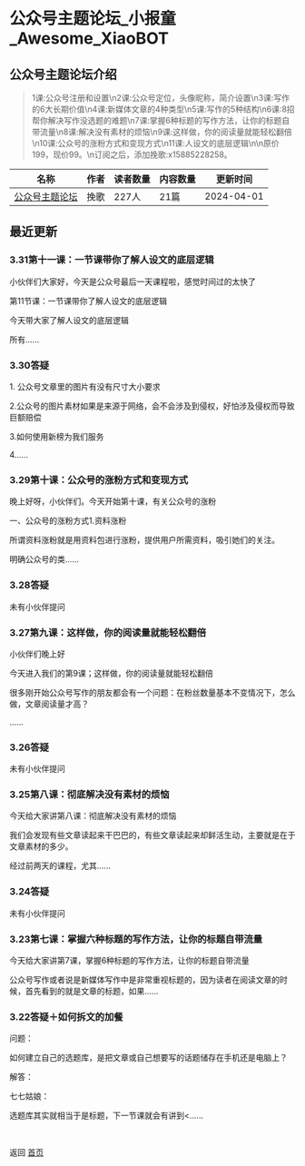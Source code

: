 # 公众号主题论坛_小报童_Awesome_XiaoBOT

## 公众号主题论坛介绍
> 1课:公众号注册和设置\n2课:公众号定位，头像昵称，简介设置\n3课:写作的6大长期价值\n4课:新媒体文章的4种类型\n5课:写作的5种结构\n6课:8招帮你解决写作没选题的难题\n7课:掌握6种标题的写作方法，让你的标题自带流量\n8课:解决没有素材的烦恼\n9课:这样做，你的阅读量就能轻松翻倍\n10课:公众号的涨粉方式和变现方式\n11课:人设文的底层逻辑\n\n原价199，现价99。\n订阅之后，添加挽歌:x15885228258。  
  


|名称|作者|读者数量|内容数量|更新时间|
|---|---|---|---|---|
|[公众号主题论坛](https://xiaobot.net/p/2024xiezuo?refer=0b133df9-27dc-423b-8101-639049001c13)|挽歌|227人|21篇|2024-04-01|

## 最近更新
### 3.31第十一课：一节课带你了解人设文的底层逻辑

小伙伴们大家好，今天是公众号最后一天课程啦，感觉时间过的太快了

第11节课：一节课带你了解人设文的底层逻辑

今天带大家了解人设文的底层逻辑

所有......

### 3.30答疑

1\. 公众号文章里的图片有没有尺寸大小要求

2.公众号的图片素材如果是来源于网络，会不会涉及到侵权，好怕涉及侵权而导致巨额赔偿

3.如何使用新榜为我们服务

4......

### 3.29第十课：公众号的涨粉方式和变现方式

晚上好呀，小伙伴们。今天开始第十课，有关公众号的涨粉

一、公众号的涨粉方式1.资料涨粉

所谓资料涨粉就是用资料包进行涨粉，提供用户所需资料，吸引她们的关注。

明确公众号的类......

### 3.28答疑

未有小伙伴提问

### 3.27第九课：这样做，你的阅读量就能轻松翻倍

小伙伴们晚上好

今天进入我们的第9课；这样做，你的阅读量就能轻松翻倍

很多刚开始公众号写作的朋友都会有一个问题：在粉丝数量基本不变情况下，怎么做，文章阅读量才高？

......

### 3.26答疑

未有小伙伴提问

### 3.25第八课：彻底解决没有素材的烦恼

今天给大家讲第八课：彻底解决没有素材的烦恼

我们会发现有些文章读起来干巴巴的，有些文章读起来却鲜活生动，主要就是在于文章素材的多少。

经过前两天的课程，尤其......

### 3.24答疑

未有小伙伴提问

### 3.23第七课：掌握六种标题的写作方法，让你的标题自带流量

今天给大家讲第7课，掌握6种标题的写作方法，让你的标题自带流量

公众号写作或者说是新媒体写作中是非常重视标题的，因为读者在阅读文章的时候，首先看到的就是文章的标题，如果......

### 3.22答疑＋如何拆文的加餐

问题：

如何建立自己的选题库，是把文章或自己想要写的话题储存在手机还是电脑上？

解答：

七七姑娘：

选题库其实就相当于是标题，下一节课就会有讲到<......


<a href="https://github.com/Reno9527/awesome-xiaobot" style="color: white; text-decoration: none;">awesome-xiaobot</a>

返回 [首页](../README.md)
